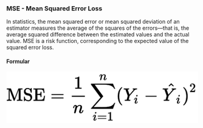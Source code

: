 ### MSE - Mean Squared Error Loss
In statistics, the mean squared error or mean squared deviation of an estimator measures the average of the squares of the errors—that is, the average squared difference between the estimated values and the actual value. MSE is a risk function, corresponding to the expected value of the squared error loss.

#### Formular

<p align="center">
    <img src="https://github.com/CrispenGari/Keras-API/blob/main/01_Loses/01_MSE/mean_squared_error.svg" alt=""/>
</p>

